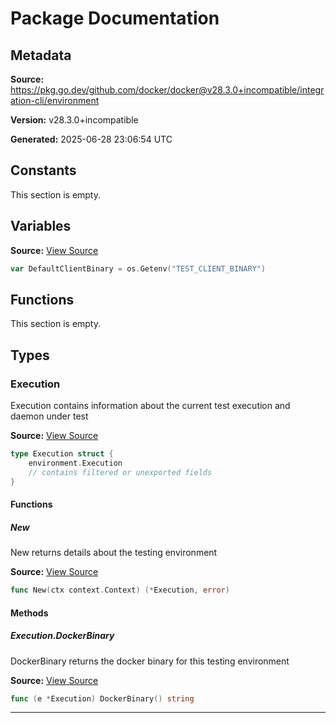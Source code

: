 # Package Documentation

## Metadata

**Source:** https://pkg.go.dev/github.com/docker/docker@v28.3.0+incompatible/integration-cli/environment

**Version:** v28.3.0+incompatible

**Generated:** 2025-06-28 23:06:54 UTC

## Constants

This section is empty.

## Variables

**Source:** [View Source](https://github.com/docker/docker/blob/v28.3.0/integration-cli/environment/environment.go#L12)

```go
var DefaultClientBinary = os.Getenv("TEST_CLIENT_BINARY")
```

## Functions

This section is empty.

## Types

### Execution

Execution contains information about the current test execution and daemon
under test

**Source:** [View Source](https://github.com/docker/docker/blob/v28.3.0/integration-cli/environment/environment.go#L22)  

```go
type Execution struct {
	environment.Execution
	// contains filtered or unexported fields
}
```

#### Functions

##### New

New returns details about the testing environment

**Source:** [View Source](https://github.com/docker/docker/blob/v28.3.0/integration-cli/environment/environment.go#L33)  

```go
func New(ctx context.Context) (*Execution, error)
```

#### Methods

##### Execution.DockerBinary

DockerBinary returns the docker binary for this testing environment

**Source:** [View Source](https://github.com/docker/docker/blob/v28.3.0/integration-cli/environment/environment.go#L28)  

```go
func (e *Execution) DockerBinary() string
```

---

